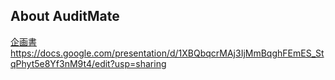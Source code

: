 

## About AuditMate


<a href="[https://packagist.org/packages/laravel/framework(https://docs.google.com/presentation/d/1XBQbqcrMAj3IjMmBqghFEmES_StqPhyt5e8Yf3nM9t4/edit?usp=sharing)">企画書</a>
https://docs.google.com/presentation/d/1XBQbqcrMAj3IjMmBqghFEmES_StqPhyt5e8Yf3nM9t4/edit?usp=sharing


